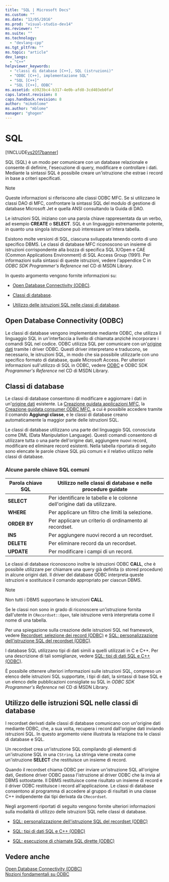 ```yaml
---
title: "SQL | Microsoft Docs"
ms.custom: ""
ms.date: "12/05/2016"
ms.prod: "visual-studio-dev14"
ms.reviewer: ""
ms.suite: ""
ms.technology: 
  - "devlang-cpp"
ms.tgt_pltfrm: ""
ms.topic: "article"
dev_langs: 
  - "C++"
helpviewer_keywords: 
  - "classi di database [C++], SQL (istruzioni)"
  - "ODBC [C++], implementazione SQL"
  - "SQL [C++]"
  - "SQL [C++], ODBC"
ms.assetid: e3923bc4-b317-4e0b-afd8-3cd403eb0faf
caps.latest.revision: 8
caps.handback.revision: 8
author: "mikeblome"
ms.author: "mblome"
manager: "ghogen"
---
```

# SQL
[!INCLUDE[vs2017banner](../../assembler/inline/includes/vs2017banner.md)]

SQL \(SQL\) è un modo per comunicare con un database relazionale e consente di definire, l'esecuzione di query, modificare e controllare i dati.  Mediante la sintassi SQL è possibile creare un'istruzione che estrae i record in base a criteri specificati.  
  
> [!NOTE]
>  Queste informazioni si riferiscono alle classi ODBC MFC.  Se si utilizzano le classi DAO di MFC, confrontare la sintassi SQL del modulo di gestione di database Microsoft Jet e quella ANSI consultando la Guida di DAO.  
  
 Le istruzioni SQL iniziano con una parola chiave rappresentata da un verbo, ad esempio **CREATE** o **SELECT**.  SQL è un linguaggio estremamente potente, in quanto una singola istruzione può interessare un'intera tabella.  
  
 Esistono molte versioni di SQL, ciascuna sviluppata tenendo conto di uno specifico DBMS.  Le classi di database MFC riconoscono un insieme di istruzioni corrispondente alla bozza di specifica SQL X\/Open e CAE \(Common Applications Environment\) di SQL Access Group \(1991\).  Per informazioni sulla sintassi di queste istruzioni, vedere l'appendice C in *ODBC SDK* *Programmer's Reference* nel CD di MSDN Library.  
  
 In questo argomento vengono fornite informazioni su:  
  
-   [Open Database Connectivity \(ODBC\)](#_core_open_database_connectivity_.28.odbc.29).  
  
-   [Classi di database](#_core_the_database_classes).  
  
-   [Utilizzo delle istruzioni SQL nelle classi di database](#_core_how_the_database_classes_use_sql).  
  
##  <a name="_core_open_database_connectivity_.28.odbc.29"></a> Open Database Connectivity \(ODBC\)  
 Le classi di database vengono implementate mediante ODBC, che utilizza il linguaggio SQL in un'interfaccia a livello di chiamata anziché incorporare i comandi SQL nel codice.  ODBC utilizza SQL per comunicare con un'[origine dati](../../data/odbc/data-source-odbc.md) tramite i driver ODBC.  Questi driver interpretano e traducono, se necessario, le istruzioni SQL, in modo che sia possibile utilizzarle con uno specifico formato di database, quale Microsoft Access.  Per ulteriori informazioni sull'utilizzo di SQL in ODBC, vedere [ODBC](../../data/odbc/odbc-basics.md) e ODBC SDK *Programmer's Reference* nel CD di MSDN Library.  
  
##  <a name="_core_the_database_classes"></a> Classi di database  
 Le classi di database consentono di modificare e aggiornare i dati in un'[origine dati](../../data/odbc/data-source-odbc.md) esistente.  La [Creazione guidata applicazioni MFC](../../mfc/reference/database-support-mfc-application-wizard.md), la [Creazione guidata consumer ODBC MFC](../../mfc/reference/adding-an-mfc-odbc-consumer.md), a cui è possibile accedere tramite il comando **Aggiungi classe**, e le classi di database creano automaticamente la maggior parte delle istruzioni SQL.  
  
 Le classi di database utilizzano una parte del linguaggio SQL conosciuta come DML \(Data Manipulation Language\).  Questi comandi consentono di utilizzare tutta o una parte dell'origine dati, aggiungere nuovi record, modificare ed eliminare record esistenti.  Nella tabella riportata di seguito sono elencate le parole chiave SQL più comuni e il relativo utilizzo nelle classi di database.  
  
### Alcune parole chiave SQL comuni  
  
|Parola chiave SQL|Utilizzo nelle classi di database e nelle procedure guidate|  
|-----------------------|-----------------------------------------------------------------|  
|**SELECT**|Per identificare le tabelle e le colonne dell'origine dati da utilizzare.|  
|**WHERE**|Per applicare un filtro che limiti la selezione.|  
|**ORDER BY**|Per applicare un criterio di ordinamento al recordset.|  
|**INS**|Per aggiungere nuovi record a un recordset.|  
|**DELETE**|Per eliminare record da un recordset.|  
|**UPDATE**|Per modificare i campi di un record.|  
  
 Le classi di database riconoscono inoltre le istruzioni ODBC **CALL**, che è possibile utilizzare per chiamare una query già definita \(o stored procedure\) in alcune origini dati.  Il driver del database ODBC interpreta queste istruzioni e sostituisce il comando appropriato per ciascun DBMS.  
  
> [!NOTE]
>  Non tutti i DBMS supportano le istruzioni **CALL**.  
  
 Se le classi non sono in grado di riconoscere un'istruzione fornita dall'utente in `CRecordset::Open`, tale istruzione verrà interpretata come il nome di una tabella.  
  
 Per una spiegazione sulla creazione delle istruzioni SQL nel framework, vedere [Recordset: selezione dei record \(ODBC\)](../../data/odbc/recordset-how-recordsets-select-records-odbc.md) e [SQL: personalizzazione dell'istruzione SQL del recordset \(ODBC\)](../../data/odbc/sql-customizing-your-recordset’s-sql-statement-odbc.md).  
  
 I database SQL utilizzano tipi di dati simili a quelli utilizzati in C e C\+\+.  Per una descrizione di tali somiglianze, vedere [SQL: tipi di dati SQL e C\+\+ \(ODBC\)](../../data/odbc/sql-sql-and-cpp-data-types-odbc.md).  
  
 È possibile ottenere ulteriori informazioni sulle istruzioni SQL, compreso un elenco delle istruzioni SQL supportate, i tipi di dati, la sintassi di base SQL e un elenco delle pubblicazioni consigliate su SQL in *ODBC SDK* *Programmer's Reference* nel CD di MSDN Library.  
  
##  <a name="_core_how_the_database_classes_use_sql"></a> Utilizzo delle istruzioni SQL nelle classi di database  
 I recordset derivati dalle classi di database comunicano con un'origine dati mediante ODBC, che, a sua volta, recupera i record dall'origine dati inviando istruzioni SQL.  In questo argomento viene illustrata la relazione tra le classi di database e SQL.  
  
 Un recordset crea un'istruzione SQL compilando gli elementi di un'istruzione SQL in una `CString`.  La stringa viene creata come un'istruzione **SELECT** che restituisce un insieme di record.  
  
 Quando il recordset chiama ODBC per inviare un'istruzione SQL all'origine dati, Gestione driver ODBC passa l'istruzione al driver ODBC che la invia al DBMS sottostante.  Il DBMS restituisce come risultato un insieme di record e il driver ODBC restituisce i record all'applicazione.  Le classi di database consentono al programma di accedere al gruppo di risultati in una classe C\+\+ indipendente dai tipi derivata da `CRecordset`.  
  
 Negli argomenti riportati di seguito vengono fornite ulteriori informazioni sulla modalità di utilizzo delle istruzioni SQL nelle classi di database.  
  
-   [SQL: personalizzazione dell'istruzione SQL del recordset \(ODBC\)](../../data/odbc/sql-customizing-your-recordset’s-sql-statement-odbc.md)  
  
-   [SQL: tipi di dati SQL e C\+\+ \(ODBC\)](../../data/odbc/sql-sql-and-cpp-data-types-odbc.md)  
  
-   [SQL: esecuzione di chiamate SQL dirette \(ODBC\)](../../data/odbc/sql-making-direct-sql-calls-odbc.md)  
  
## Vedere anche  
 [Open Database Connectivity \(ODBC\)](../../data/odbc/open-database-connectivity-odbc.md)   
 [Nozioni fondamentali su ODBC](../../data/odbc/odbc-basics.md)